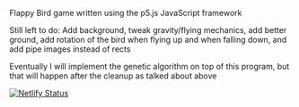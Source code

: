 Flappy Bird game written using the p5.js JavaScript framework

Still left to do: Add background, tweak gravity/flying mechanics, add better ground, add rotation of the bird when flying up and when
falling down, and add pipe images instead of rects

Eventually I will implement the genetic algorithm on top of this program, but that will happen after the cleanup as talked about above


[![Netlify Status](https://api.netlify.com/api/v1/badges/13f8b0c9-12b4-45a9-9b80-38d29717b121/deploy-status)](https://app.netlify.com/sites/freudbird/deploys)
